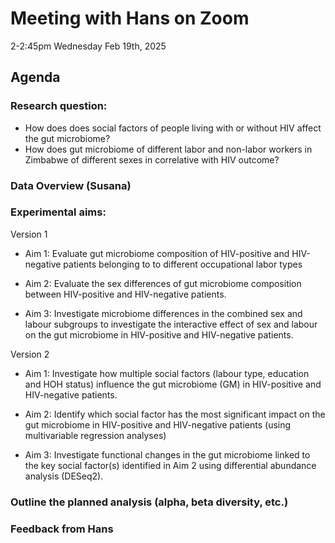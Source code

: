 # Meeting with Hans on Zoom 
2-2:45pm Wednesday Feb 19th, 2025
## Agenda
 ### Research question: 
 - How does does social factors of people living with or without HIV affect the gut microbiome?
 -  How does gut microbiome of different labor and non-labor workers in Zimbabwe of different sexes in correlative with HIV outcome?



 ### Data Overview (Susana)
 
 ### Experimental aims:
Version 1

 * Aim 1: Evaluate gut microbiome composition of HIV-positive and HIV-negative patients belonging to to different occupational labor types 

 * Aim 2:  Evaluate the sex differences of gut microbiome composition between HIV-positive and HIV-negative patients. 

 * Aim 3: Investigate microbiome differences in the combined sex and labour subgroups to investigate the interactive effect of sex and labour on the gut microbiome in HIV-positive and HIV-negative patients.


Version 2
 
 * Aim 1: Investigate how multiple social factors (labour type, education and HOH status) influence the gut microbiome (GM) in HIV-positive and HIV-negative patients.

 * Aim 2:  Identify which social factor has the most significant impact on the gut microbiome in HIV-positive and HIV-negative patients (using multivariable regression analyses)

 * Aim 3: Investigate functional changes in the gut microbiome linked to the key social factor(s) identified in Aim 2 using differential abundance analysis (DESeq2).
   

 ### Outline the planned analysis (alpha, beta diversity, etc.)
 
 ### Feedback from Hans
 
